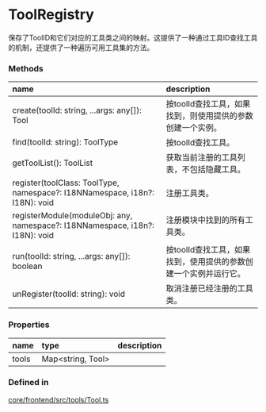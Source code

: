 # ToolRegistry

保存了ToolID和它们对应的工具类之间的映射。这提供了一种通过工具ID查找工具的机制，还提供了一种遍历可用工具集的方法。

### Methods

| name | description |
| :--- | :--- |
| create\(toolId: string, ...args: any\[\]\): Tool | 按toolId查找工具，如果找到，则使用提供的参数创建一个实例。 |
| find\(toolId: string\): ToolType | 按toolId查找工具。 |
| getToolList\(\): ToolList | 获取当前注册的工具列表，不包括隐藏工具。 |
| register\(toolClass: ToolType, namespace?: I18NNamespace, i18n?: I18N\): void | 注册工具类。 |
| registerModule\(moduleObj: any, namespace?: I18NNamespace, i18n?: I18N\): void | 注册模块中找到的所有工具类。 |
| run\(toolId: string, ...args: any\[\]\): boolean | 按toolId查找工具，如果找到，使用提供的参数创建一个实例并运行它。 |
| unRegister\(toolId: string\): void | 取消注册已经注册的工具类。 |

### Properties

| name | type | description |
| :--- | :--- | :--- |
| tools | Map&lt;string, Tool&gt; |  |

### Defined in

[core/frontend/src/tools/Tool.ts](https://github.com/imodeljs/imodeljs/tree/master/core/frontend/src/tools/Tool.ts#L740)

